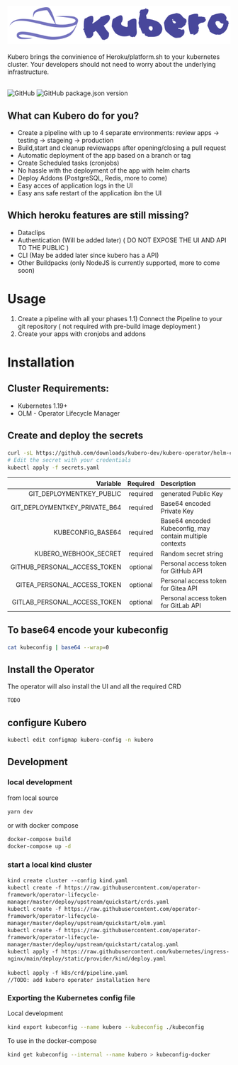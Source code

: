 <img src="docs/logo/kubero-logo-horizontal.png">

<br>
<br>
Kubero brings the convinience of Heroku/platform.sh to your kubernetes cluster. Your developers should not need to worry about the underlying infrastructure.
<br>
<br>

![GitHub](https://img.shields.io/github/license/kubero-dev/kubero?style=flat-square)
![GitHub package.json version](https://img.shields.io/github/package-json/v/kubero-dev/kubero?style=flat-square)

## What can Kubero do for you?
- Create a pipeline with up to 4 separate environments: review apps -> testing -> stageing -> production
- Build,start and cleanup reviewapps after opening/closing a pull request
- Automatic deployment of the app based on a branch or tag
- Create Scheduled tasks (cronjobs)
- No hassle with the deployment of the app with helm charts
- Deploy Addons (PostgreSQL, Redis, more to come)
- Easy acces of application logs in the UI
- Easy ans safe restart of the application ibn the UI

## Which heroku features are still missing?
- Dataclips
- Authentication (Will be added later) ( DO NOT EXPOSE THE UI AND API TO THE PUBLIC )
- CLI (May be added later since kubero has a API)
- Other Buildpacks (only NodeJS is currently supported, more to come soon)

# Usage
1) Create a pipeline with all your phases
1.1) Connect the Pipeline to your git repository ( not required with pre-build image deployment )
2) Create your apps with cronjobs and addons

# Installation

## Cluster Requirements: 
- Kubernetes 1.19+
- OLM - Operator Lifecycle Manager


## Create and deploy the secrets
```bash
curl -sL https://github.com/downloads/kubero-dev/kubero-operator/helm-charts/kubero/secrets.yaml.example secrets.yaml
# Edit the secret with your credentials
kubectl apply -f secrets.yaml
```
| Variable | Required | Description |
|-------:|:-------:|:-----------|
| GIT_DEPLOYMENTKEY_PUBLIC | required | generated Public Key |
| GIT_DEPLOYMENTKEY_PRIVATE_B64 | required | Base64 encoded Private Key |
| KUBECONFIG_BASE64 | required | Base64 encoded Kubeconfig, may contain multiple contexts |
| KUBERO_WEBHOOK_SECRET | required | Random secret string
| GITHUB_PERSONAL_ACCESS_TOKEN | optional | Personal access token for GitHub API |
| GITEA_PERSONAL_ACCESS_TOKEN | optional | Personal access token for Gitea API |
GITLAB_PERSONAL_ACCESS_TOKEN | optional | Personal access token for GitLab API |

## To base64 encode your kubeconfig
```bash
cat kubeconfig | base64 --wrap=0
```

## Install the Operator
The operator will also install the UI and all the required CRD
```bash
TODO
```

## configure Kubero
```bash
kubectl edit configmap kubero-config -n kubero
```

## Development

### local development
from local source
```bash
yarn dev
```

or with docker compose
```bash
docker-compose build
docker-compose up -d
```

### start a local kind cluster
```
kind create cluster --config kind.yaml
kubectl create -f https://raw.githubusercontent.com/operator-framework/operator-lifecycle-manager/master/deploy/upstream/quickstart/crds.yaml
kubectl create -f https://raw.githubusercontent.com/operator-framework/operator-lifecycle-manager/master/deploy/upstream/quickstart/olm.yaml
kubectl create -f https://raw.githubusercontent.com/operator-framework/operator-lifecycle-manager/master/deploy/upstream/quickstart/catalog.yaml
kubectl apply -f https://raw.githubusercontent.com/kubernetes/ingress-nginx/main/deploy/static/provider/kind/deploy.yaml

kubectl apply -f k8s/crd/pipeline.yaml
//TODO: add kubero operator installation here
``` 

### Exporting the Kubernetes config file 

Local development
```bash
kind export kubeconfig --name kubero --kubeconfig ./kubeconfig
```

To use in the docker-compose 
```bash
kind get kubeconfig --internal --name kubero > kubeconfig-docker
```
